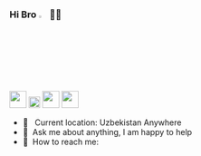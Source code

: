 ### Hi Bro <img src="https://media.giphy.com/media/hvRJCLFzcasrR4ia7z/giphy.gif" width="3%"> 👨‍💻

<code><img src="https://www.freepnglogos.com/uploads/html5-logo-png/html5-logo-html-logo-10.png" width="30px"></code>
<code><img src="https://batflat.org/themes/default/img/css-logo.png" width="20px"></code>
<code><img src="https://www.nicepng.com/png/full/377-3771906_sass-sass-sass-sass-logo-white-png.png" width="30px"></code>
<code><img src="https://icon-library.com/images/b-icon/b-icon-0.jpg" width="30px"></code>
<!--<code><img src="https://brandslogos.com/wp-content/uploads/images/large/javascript-logo-black-and-white.png" width="30px"></code>
<code><img src="https://cdn.freebiesupply.com/logos/large/2x/react-1-logo-black-and-white.png" width="30px"></code>
<code><img src="https://cdn.freebiesupply.com/logos/large/2x/redux-logo-black-and-white.png" width="30px"></code>
<code><img src="https://cdn.freebiesupply.com/logos/large/2x/material-ui-logo-black-and-white.png" width="30px"></code>
<code><img src="https://ui-lib.com/blog/wp-content/uploads/2021/12/nextjs-boilerplate-logo.png" width="30px"></code>
<code><img src="https://cdn.freebiesupply.com/logos/large/2x/graphql-logo-black-and-white.png" width="30px"></code>

<br /> -->

- 📍 &nbsp; Current location: Uzbekistan Anywhere
- 📝&nbsp; Ask me about anything, I am happy to help
- 📨&nbsp; How to reach me: 
